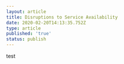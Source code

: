 ```yaml
---
layout: article
title: Disruptions to Service Availability
date: 2020-02-20T14:13:35.752Z
type: article
published: 'true'
status: publish
---
```

test

